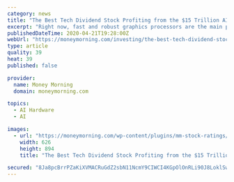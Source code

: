 ```yaml
---
category: news
title: "The Best Tech Dividend Stock Profiting from the $15 Trillion AI Market"
excerpt: "Right now, fast and robust graphics processors are the main power behind AI. That's set to change because the new chips work especially well for AI-powered neural networks used in speech and pattern recognition, and computer vision. In fact, Gartner says neuromorphic chips upon which the platform is based, are set to have a huge impact."
publishedDateTime: 2020-04-21T19:28:00Z
webUrl: "https://moneymorning.com/investing/the-best-tech-dividend-stock-profiting-from-the-15-trillion-ai-market/"
type: article
quality: 39
heat: 39
published: false

provider:
  name: Money Morning
  domain: moneymorning.com

topics:
  - AI Hardware
  - AI

images:
  - url: "https://moneymorning.com/wp-content/plugins/mm-stock-ratings//assets/img/vqscore-widget-4col-blurred.jpg"
    width: 626
    height: 894
    title: "The Best Tech Dividend Stock Profiting from the $15 Trillion AI Market"

secured: "8Ja8pcBrrPZaKiXVMACRuGdZ2sbN11NcmY9CIWCI4KGpOlOnRLi90J8LoklSwlAJBT6IZazJlsWdNDGPjH4jBR4snPJ4llxi0jPS7REJM7aXS7IXv/TvY2HQ+BTjywHTCdZ5e7lg18IjO0RV6TUzCagCtwQsP3x8bccMeHt+FhJEPfLIEUqLLgg4C5G7huvrtWVl3ZU08E/HNjvit08LCXSTGosgTbTUqDReiKxSiCpflqJEJYzvTyn9dAFlXTmmRdrXbFyO0EnMnvx18IsCFcD0+n7sCP/AePU92Ulypz0oRL0xNnFH2eAtjWe/3hNddYvTT+eRiXqRdRmyFez9Cb4Fmo9ftLJY/sauRyfDlUqbjlaH5C5qH/+q1D7qP+GtFjNetnosuqgu3t0T7C1eHVZbF5czQq/K/enQT1fkCObuwJM5WP6EZzCfY5p7T31VovEODtEilXrZ4J+nkg0MGJTtuODmntXIdYem0U0yUnM=;5u5rBtQpFexKy7BZUW2HkA=="
---
```


